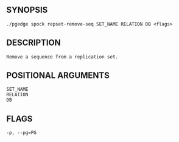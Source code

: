 ## SYNOPSIS
    ./pgedge spock repset-remove-seq SET_NAME RELATION DB <flags>
 
## DESCRIPTION
    Remove a sequence from a replication set.
 
## POSITIONAL ARGUMENTS
    SET_NAME
    RELATION
    DB
 
## FLAGS
    -p, --pg=PG
    
    
